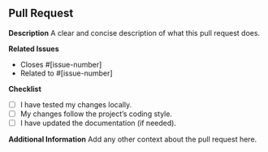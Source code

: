 ## Pull Request

**Description**
A clear and concise description of what this pull request does.

**Related Issues**
- Closes #[issue-number]
- Related to #[issue-number]

**Checklist**
- [ ] I have tested my changes locally.
- [ ] My changes follow the project’s coding style.
- [ ] I have updated the documentation (if needed).

**Additional Information**
Add any other context about the pull request here.
